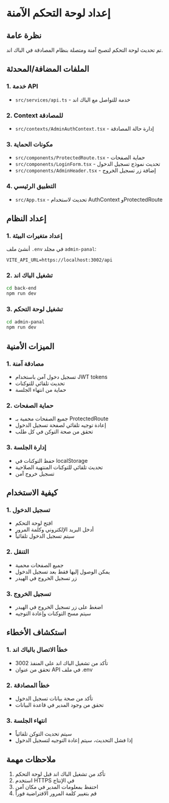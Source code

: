# إعداد لوحة التحكم الآمنة

## نظرة عامة

تم تحديث لوحة التحكم لتصبح آمنة ومتصلة بنظام المصادقة في الباك اند.

## الملفات المضافة/المحدثة

### 1. خدمة API

- `src/services/api.ts` - خدمة للتواصل مع الباك اند

### 2. Context للمصادقة

- `src/contexts/AdminAuthContext.tsx` - إدارة حالة المصادقة

### 3. مكونات الحماية

- `src/components/ProtectedRoute.tsx` - حماية الصفحات
- `src/components/LoginForm.tsx` - تحديث نموذج تسجيل الدخول
- `src/components/AdminHeader.tsx` - إضافة زر تسجيل الخروج

### 4. التطبيق الرئيسي

- `src/App.tsx` - تحديث لاستخدام AuthContext وProtectedRoute

## إعداد النظام

### 1. إعداد متغيرات البيئة

أنشئ ملف `.env` في مجلد `admin-panal`:

```env
VITE_API_URL=https://localhost:3002/api
```

### 2. تشغيل الباك اند

```bash
cd back-end
npm run dev
```

### 3. تشغيل لوحة التحكم

```bash
cd admin-panal
npm run dev
```

## الميزات الأمنية

### 1. مصادقة آمنة

- تسجيل دخول آمن باستخدام JWT tokens
- تحديث تلقائي للتوكنات
- حماية من انتهاء الجلسة

### 2. حماية الصفحات

- جميع الصفحات محمية بـ ProtectedRoute
- إعادة توجيه تلقائي لصفحة تسجيل الدخول
- تحقق من صحة التوكن في كل طلب

### 3. إدارة الجلسة

- حفظ التوكنات في localStorage
- تحديث تلقائي للتوكنات المنتهية الصلاحية
- تسجيل خروج آمن

## كيفية الاستخدام

### 1. تسجيل الدخول

- افتح لوحة التحكم
- أدخل البريد الإلكتروني وكلمة المرور
- سيتم تسجيل الدخول تلقائياً

### 2. التنقل

- جميع الصفحات محمية
- يمكن الوصول إليها فقط بعد تسجيل الدخول
- زر تسجيل الخروج في الهيدر

### 3. تسجيل الخروج

- اضغط على زر تسجيل الخروج في الهيدر
- سيتم مسح التوكنات وإعادة التوجيه

## استكشاف الأخطاء

### 1. خطأ الاتصال بالباك اند

- تأكد من تشغيل الباك اند على المنفذ 3002
- تحقق من عنوان API في ملف .env

### 2. خطأ المصادقة

- تأكد من صحة بيانات تسجيل الدخول
- تحقق من وجود المدير في قاعدة البيانات

### 3. انتهاء الجلسة

- سيتم تحديث التوكن تلقائياً
- إذا فشل التحديث، سيتم إعادة التوجيه لتسجيل الدخول

## ملاحظات مهمة

1. تأكد من تشغيل الباك اند قبل لوحة التحكم
2. استخدم HTTPS في الإنتاج
3. احتفظ بمعلومات المدير في مكان آمن
4. قم بتغيير كلمة المرور الافتراضية فوراً
